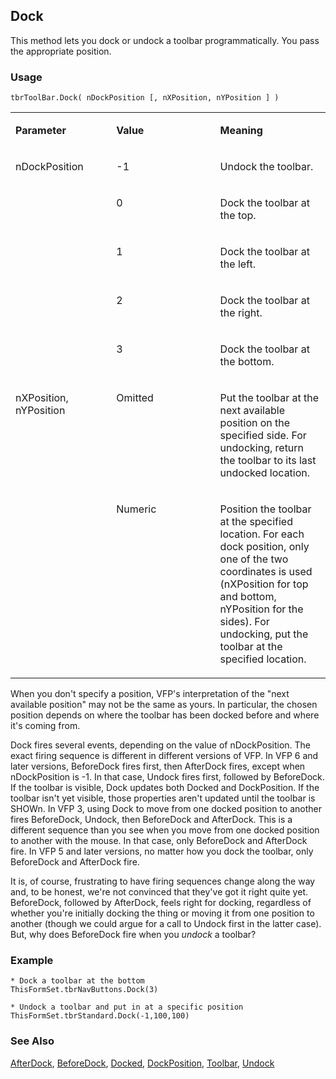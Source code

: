 ## Dock

This method lets you dock or undock a toolbar programmatically. You pass the appropriate position.

### Usage

```foxpro
tbrToolBar.Dock( nDockPosition [, nXPosition, nYPosition ] )
```
<table>
<tr>
  <td width="32%" valign="top">
  <p><b>Parameter</b></p>
  </td>
  <td width="23%" valign="top">
  <p><b>Value</b></p>
  </td>
  <td width="45%" valign="top">
  <p><b>Meaning</b></p>
  </td>
 </tr>
<tr>
  <td width="32%" rowspan="5" valign="top">
  <p>nDockPosition</p>
  </td>
  <td width="23%" valign="top">
  <p>-1</p>
  </td>
  <td width="45%" valign="top">
  <p>Undock the toolbar.</p>
  </td>
 </tr>
<tr>
  <td width="33%" valign="top">
  <p>0</p>
  </td>
  <td width="67%" valign="top">
  <p>Dock the toolbar at the top.</p>
  </td>
 </tr>
<tr>
  <td width="33%" valign="top">
  <p>1</p>
  </td>
  <td width="67%" valign="top">
  <p>Dock the toolbar at the left.</p>
  </td>
 </tr>
<tr>
  <td width="33%" valign="top">
  <p>2</p>
  </td>
  <td width="67%" valign="top">
  <p>Dock the toolbar at the right.</p>
  </td>
 </tr>
<tr>
  <td width="33%" valign="top">
  <p>3</p>
  </td>
  <td width="67%" valign="top">
  <p>Dock the toolbar at the bottom.</p>
  </td>
 </tr>
<tr>
  <td width="32%" rowspan="2" valign="top">
  <p>nXPosition, nYPosition</p>
  </td>
  <td width="23%" valign="top">
  <p>Omitted</p>
  </td>
  <td width="45%" valign="top">
  <p>Put the toolbar at the next available position on the specified side. For undocking, return the toolbar to its last undocked location.</p>
  </td>
 </tr>
<tr>
  <td width="33%" valign="top">
  <p>Numeric</p>
  </td>
  <td width="67%" valign="top">
  <p>Position the toolbar at the specified location. For each dock position, only one of the two coordinates is used (nXPosition for top and bottom, nYPosition for the sides). For undocking, put the toolbar at the specified location.</p>
  </td>
 </tr>
</table>

When you don't specify a position, VFP's interpretation of the "next available position" may not be the same as yours. In particular, the chosen position depends on where the toolbar has been docked before and where it's coming from.

Dock fires several events, depending on the value of nDockPosition. The exact firing sequence is different in different versions of VFP. In VFP 6 and later versions, BeforeDock fires first, then AfterDock fires, except when nDockPosition is -1. In that case, Undock fires first, followed by BeforeDock. If the toolbar is visible, Dock updates both Docked and DockPosition. If the toolbar isn't yet visible, those properties aren't updated until the toolbar is SHOWn. In VFP 3, using Dock to move from one docked position to another fires BeforeDock, Undock, then BeforeDock and AfterDock. This is a different sequence than you see when you move from one docked position to another with the mouse. In that case, only BeforeDock and AfterDock fire. In VFP 5 and later versions, no matter how you dock the toolbar, only BeforeDock and AfterDock fire.

It is, of course, frustrating to have firing sequences change along the way and, to be honest, we're not convinced that they've got it right quite yet. BeforeDock, followed by AfterDock, feels right for docking, regardless of whether you're initially docking the thing or moving it from one position to another (though we could argue for a call to Undock first in the latter case). But, why does BeforeDock fire when you *undock* a toolbar?

### Example

```foxpro
* Dock a toolbar at the bottom
ThisFormSet.tbrNavButtons.Dock(3)

* Undock a toolbar and put in at a specific position
ThisFormSet.tbrStandard.Dock(-1,100,100)
```
### See Also

[AfterDock](s4g330.md), [BeforeDock](s4g330.md), [Docked](s4g495.md), [DockPosition](s4g495.md), [Toolbar](s4g535.md), [Undock](s4g330.md)